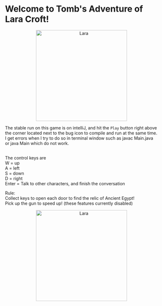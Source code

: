 # Welcome to Tomb's Adventure of Lara Croft!

<div style="text-align:center;">
<img src="https://images.saymedia-content.com/.image/ar_1:1%2Cc_fill%2Ccs_srgb%2Cfl_progressive%2Cq_auto:eco%2Cw_1200/MTc0NDQwMzQ1NTY2NzE3Mjg4/tomb-raider-through-the-ages.jpg" alt="Lara" width="300"  />
</div>

The stable run on this game is on intelliJ, and hit the `Play` button
right above the corner located next to the bug icon to compile and run at the same time.
I get errors when I try to do so in terminal window such as javac Main.java or java Main which do not work.

<br>
The control keys are 
<br>
W = up
<br>
A = left
<br>
S = down 
<br>
D = right
<br>
Enter = Talk to other characters, and finish the conversation

Rule:<br>
Collect keys to open each door to find the relic of Ancient Egypt!
<br>Pick up the gun to speed up! (these features currently disabled)
<div style="text-align:center;">
<img src="https://www.egypttoday.com/siteimages/Larg/20201013040134134.jpg" alt="Lara" width="300"  />
</div>